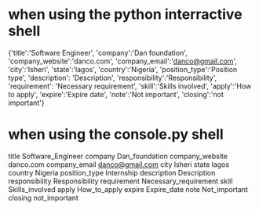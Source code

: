 # when using the python interractive shell
{'title':'Software Engineer', 'company':'Dan foundation', 'company_website':'danco.com', 'company_email':'danco@gmail.com', 'city':'Isheri', 'state':'lagos', 'country':'Nigeria', 'position_type':'Position type', 'description': 'Description', 'responsibility':'Responsibility', 'requirement': 'Necessary requirement', 'skill':'Skills involved', 'apply':'How to apply', 'expire':'Expire date', 'note':'Not important', 'closing':'not important'}

# when using the console.py shell
title Software_Engineer company Dan_foundation company_website danco.com company_email danco@gmail.com city Isheri state lagos country Nigeria position_type Internship description Description responsibility Responsibility requirement Necessary_requirement skill Skills_involved apply How_to_apply expire Expire_date note Not_important closing not_important

